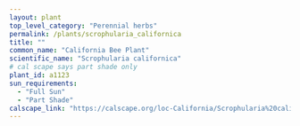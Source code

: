 ```yaml
---
layout: plant                                                              
top_level_category: "Perennial herbs"
permalink: /plants/scrophularia_californica
title: ""
common_name: "California Bee Plant"
scientific_name: "Scrophularia californica"
# cal scape says part shade only
plant_id: a1123
sun_requirements:
  - "Full Sun"
  - "Part Shade"
calscape_link: "https://calscape.org/loc-California/Scrophularia%20californica%20(Bee%20Plant)"
---
```



